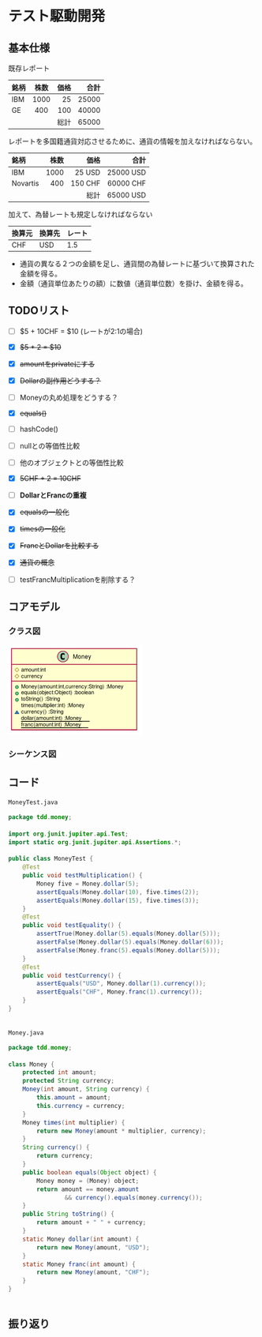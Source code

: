   
  
# テスト駆動開発
  
  
  
## 基本仕様
  
  
  
既存レポート
  
|銘柄|株数|価格|合計|
|:---- |:----:|----:|----:|
|IBM |1000|25  |25000|
|GE  |400 |100 |40000|
|    |    |総計 |65000|
  
レポートを多国籍通貨対応させるために、通貨の情報を加えなければならない。
  
|銘柄       |株数  |価格  |合計  |
|:----     |----:|----:|----:|
|IBM       |1000|25 USD  |25000 USD|
|Novartis  |400 |150 CHF |60000 CHF|
|          |    |総計 |65000 USD|
  
加えて、為替レートも規定しなければならない
  
|換算元|換算先|レート|
|:----|:----|:----|
|CHF|USD|1.5|
  
+ 通貨の異なる２つの金額を足し、通貨間の為替レートに基づいて換算された金額を得る。
+ 金額（通貨単位あたりの額）に数値（通貨単位数）を掛け、金額を得る。
  
## TODOリスト
  
  
+ [ ] \$5 + 10CHF = \$10 (レートが2:1の場合)
+ [x] ~~\$5 * 2 = \$10~~
+ [x] ~~amountをprivateにする~~
+ [x] ~~Dollarの副作用どうする？~~
+ [ ] Moneyの丸め処理をどうする？
+ [x] ~~equals()~~
+ [ ] hashCode()
+ [ ] nullとの等価性比較
+ [ ] 他のオブジェクトとの等価性比較
+ [x] ~~5CHF + 2 = 10CHF~~
+ [ ] **DollarとFrancの重複**
+ [x] ~~equalsの一般化~~
+ [x] ~~timesの一般化~~
+ [x] ~~FrancとDollarを比較する~~
+ [x] ~~通貨の概念~~
+ [ ] testFrancMultiplicationを削除する？
  
  
## コアモデル
  
### クラス図
  

![](./assets/0285dfa24ee25b18e00bb369b57da6820.png?0.28495342838710025)  
### シーケンス図
  
  
## コード
  
`MoneyTest.java`
```java
package tdd.money;
  
import org.junit.jupiter.api.Test;
import static org.junit.jupiter.api.Assertions.*;
  
public class MoneyTest {
    @Test
    public void testMultiplication() {
        Money five = Money.dollar(5);
        assertEquals(Money.dollar(10), five.times(2));
        assertEquals(Money.dollar(15), five.times(3));
    }
    @Test
    public void testEquality() {
        assertTrue(Money.dollar(5).equals(Money.dollar(5)));
        assertFalse(Money.dollar(5).equals(Money.dollar(6)));
        assertFalse(Money.franc(5).equals(Money.dollar(5)));
    }
    @Test
    public void testCurrency() {
        assertEquals("USD", Money.dollar(1).currency());
        assertEquals("CHF", Money.franc(1).currency());
    }
}
  
```  
  
`Money.java`
```java
package tdd.money;
  
class Money {
    protected int amount;
    protected String currency;
    Money(int amount, String currency) {
        this.amount = amount;
        this.currency = currency;
    }
    Money times(int multiplier) {
        return new Money(amount * multiplier, currency);
    }
    String currency() {
        return currency;
    }
    public boolean equals(Object object) {
        Money money = (Money) object;
        return amount == money.amount
                && currency().equals(money.currency());
    }
    public String toString() {
        return amount + " " + currency;
    }
    static Money dollar(int amount) {
        return new Money(amount, "USD");
    }
    static Money franc(int amount) {
        return new Money(amount, "CHF");
    }
}
  
```  
  
## 振り返り
  
  